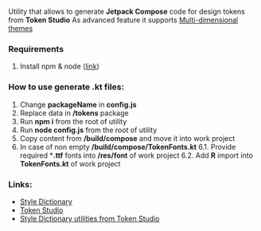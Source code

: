 Utility that allows to generate **Jetpack Compose** code for design tokens from **Token Studio**
As advanced feature it supports [Multi-dimensional themes](https://docs.tokens.studio/themes/themes-pro)

### Requirements
1. Install npm & node ([link](https://nodejs.org/en/download))

### How to use generate **.kt** files:
1. Change **packageName** in **config.js**
2. Replace data in **/tokens** package
3. Run **npm i** from the root of utility
4. Run **node config.js** from the root of utility
5. Copy content from **/build/compose** and move it into work project
6. In case of non empty **/build/compose/TokenFonts.kt**
6.1. Provide required ***.ttf** fonts into **/res/font** of work project
6.2. Add **R** import into **TokenFonts.kt** of work project

### Links:
* [Style Dictionary](https://github.com/amzn/style-dictionary)
* [Token Studio](https://tokens.studio/)
* [Style Dictionary utilities from Token Studio](https://github.com/tokens-studio/sd-transforms)